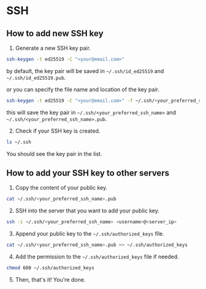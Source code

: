# SSH

## How to add new SSH key

1. Generate a new SSH key pair.

```bash
ssh-keygen -t ed25519 -C "<your@email.com>"
```

by default, the key pair will be saved in `~/.ssh/id_ed25519` and `~/.ssh/id_ed25519.pub`.

or you can specify the file name and location of the key pair.

```bash
ssh-keygen -t ed25519 -C "<your@email.com>" -f ~/.ssh/<your_preferred_ssh_name>
```

this will save the key pair in `~/.ssh/<your_preferred_ssh_name>` and `~/.ssh/<your_preferred_ssh_name>.pub`.

2. Check if your SSH key is created.

```bash
ls ~/.ssh
```

You should see the key pair in the list.

## How to add your SSH key to other servers

1. Copy the content of your public key.

```bash
cat ~/.ssh/<your_preferred_ssh_name>.pub
```

2. SSH into the server that you want to add your public key.

```bash
ssh -i ~/.ssh/<your_preferred_ssh_name> <username>@<server_ip>
```

3. Append your public key to the `~/.ssh/authorized_keys` file.

```bash
cat ~/.ssh/<your_preferred_ssh_name>.pub >> ~/.ssh/authorized_keys
```

4. Add the permission to the `~/.ssh/authorized_keys` file if needed.

```bash
chmod 600 ~/.ssh/authorized_keys
```

5. Then, that's it! You're done.

